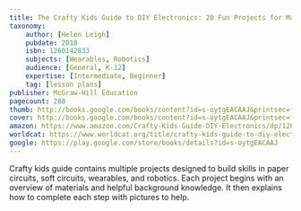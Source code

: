 ```yaml
---
title: The Crafty Kids Guide to DIY Electronics: 20 Fun Projects for Makers, Crafters, and Everyone in Between
taxonomy:
	author: [Helen Leigh]
	pubdate: 2018
	isbn: 1260142833
	subjects: [Wearables, Robotics]
	audience: [General, K-12]
	expertise: [Intermediate, Beginner]
	tag: [lesson plans]
publisher: McGraw-Hill Education
pagecount: 288
thumb: http://books.google.com/books/content?id=s-oytgEACAAJ&printsec=frontcover&img=1&zoom=1&imgtk=AFLRE71xDZkGZbCloPXbc5xRIgW60x64IDG6EznemBOF-JmPnKT8znbTBi5BbvI9syOMAETy7kQw2ngHmua7bpv0QQQp0egRV91xs6a8rewe59Or2JgSXfjkc5sg8rY3g8GRGbr5nUu-&source=gbs_api
cover: http://books.google.com/books/content?id=s-oytgEACAAJ&printsec=frontcover&img=1&zoom=1&imgtk=AFLRE71xDZkGZbCloPXbc5xRIgW60x64IDG6EznemBOF-JmPnKT8znbTBi5BbvI9syOMAETy7kQw2ngHmua7bpv0QQQp0egRV91xs6a8rewe59Or2JgSXfjkc5sg8rY3g8GRGbr5nUu-&source=gbs_api
amazon: https://www.amazon.com/Crafty-Kids-Guide-DIY-Electronics/dp/1260142833/ref=sr_1_1?keywords=The+crafty+kid%27s+guide+to+DIY+electronics+%3A+20+fun+projects+for+makers%2C+crafters%2C+and+everyone+in+between&qid=1575247486&sr=8-1
worldcat: https://www.worldcat.org/title/crafty-kids-guide-to-diy-electronics-20-fun-projects-for-makers-crafters-and-everyone-in-between/oclc/1084952164&referer=brief_results
google: https://play.google.com/store/books/details?id=s-oytgEACAAJ
---
```

Crafty kids guide contains multiple projects designed to build skills in paper circuits, soft circuits, wearables, and robotics.  Each project begins with an overview of materials and helpful background knowledge.  It then explains how to complete each step with pictures to help.